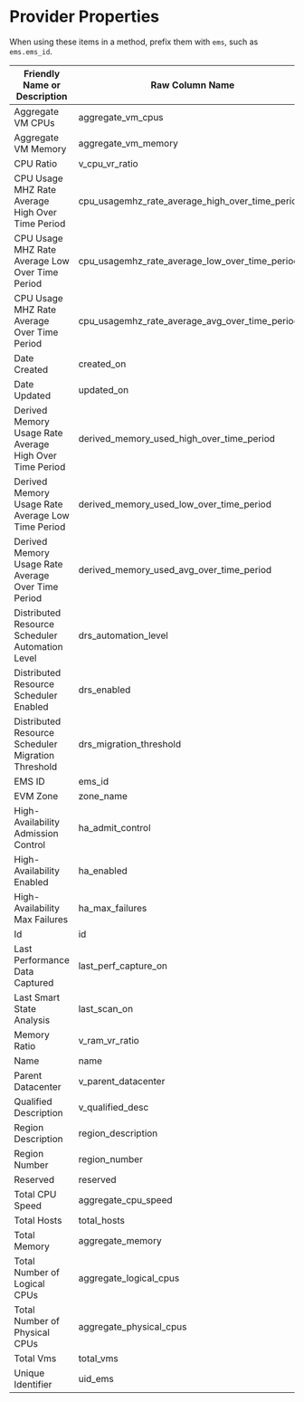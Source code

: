 # Provider Properties

When using these items in a method, prefix them with `ems`, such as
`ems.ems_id`.

| Friendly Name or Description                            | Raw Column Name                                         |
| ------------------------------------------------------- | ------------------------------------------------------- |
| Aggregate VM CPUs                                       | aggregate\_vm\_cpus                                     |
| Aggregate VM Memory                                     | aggregate\_vm\_memory                                   |
| CPU Ratio                                               | v\_cpu\_vr\_ratio                                       |
| CPU Usage MHZ Rate Average High Over Time Period        | cpu\_usagemhz\_rate\_average\_high\_over\_time\_period" |
| CPU Usage MHZ Rate Average Low Over Time Period         | cpu\_usagemhz\_rate\_average\_low\_over\_time\_period   |
| CPU Usage MHZ Rate Average Over Time Period             | cpu\_usagemhz\_rate\_average\_avg\_over\_time\_period   |
| Date Created                                            | created\_on                                             |
| Date Updated                                            | updated\_on                                             |
| Derived Memory Usage Rate Average High Over Time Period | derived\_memory\_used\_high\_over\_time\_period         |
| Derived Memory Usage Rate Average Low Time Period       | derived\_memory\_used\_low\_over\_time\_period          |
| Derived Memory Usage Rate Average Over Time Period      | derived\_memory\_used\_avg\_over\_time\_period          |
| Distributed Resource Scheduler Automation Level         | drs\_automation\_level                                  |
| Distributed Resource Scheduler Enabled                  | drs\_enabled                                            |
| Distributed Resource Scheduler Migration Threshold      | drs\_migration\_threshold                               |
| EMS ID                                                  | ems\_id                                                 |
| EVM Zone                                                | zone\_name                                              |
| High-Availability Admission Control                     | ha\_admit\_control                                      |
| High-Availability Enabled                               | ha\_enabled                                             |
| High-Availability Max Failures                          | ha\_max\_failures                                       |
| Id                                                      | id                                                      |
| Last Performance Data Captured                          | last\_perf\_capture\_on                                 |
| Last Smart State Analysis                               | last\_scan\_on                                          |
| Memory Ratio                                            | v\_ram\_vr\_ratio                                       |
| Name                                                    | name                                                    |
| Parent Datacenter                                       | v\_parent\_datacenter                                   |
| Qualified Description                                   | v\_qualified\_desc                                      |
| Region Description                                      | region\_description                                     |
| Region Number                                           | region\_number                                          |
| Reserved                                                | reserved                                                |
| Total CPU Speed                                         | aggregate\_cpu\_speed                                   |
| Total Hosts                                             | total\_hosts                                            |
| Total Memory                                            | aggregate\_memory                                       |
| Total Number of Logical CPUs                            | aggregate\_logical\_cpus                                |
| Total Number of Physical CPUs                           | aggregate\_physical\_cpus                               |
| Total Vms                                               | total\_vms                                              |
| Unique Identifier                                       | uid\_ems                                                |
